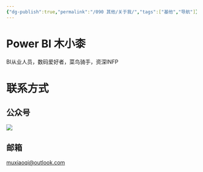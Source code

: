 ```yaml
---
{"dg-publish":true,"permalink":"/090 其他/关于我/","tags":["基他","导航"]}
---
```


# Power BI 木小桼 

BI从业人员，数码爱好者，菜鸟骑手，资深INFP


# 联系方式
## 公众号

![](https://s2.loli.net/2024/01/30/DNaZJikVL7KdsAM.png)

## 邮箱 
muxiaoqi@outlook.com



